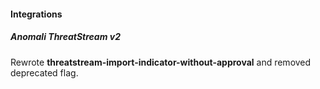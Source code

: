 
#### Integrations
##### Anomali ThreatStream v2
Rewrote **threatstream-import-indicator-without-approval** and removed deprecated flag.
